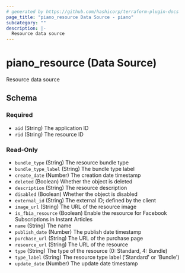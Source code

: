 ```yaml
---
# generated by https://github.com/hashicorp/terraform-plugin-docs
page_title: "piano_resource Data Source - piano"
subcategory: ""
description: |-
  Resource data source
---
```


# piano_resource (Data Source)

Resource data source



<!-- schema generated by tfplugindocs -->
## Schema

### Required

- `aid` (String) The application ID
- `rid` (String) The resource ID

### Read-Only

- `bundle_type` (String) The resource bundle type
- `bundle_type_label` (String) The bundle type label
- `create_date` (Number) The creation date timestamp
- `deleted` (Boolean) Whether the object is deleted
- `description` (String) The resource description
- `disabled` (Boolean) Whether the object is disabled
- `external_id` (String) The external ID; defined by the client
- `image_url` (String) The URL of the resource image
- `is_fbia_resource` (Boolean) Enable the resource for Facebook Subscriptions in Instant Articles
- `name` (String) The name
- `publish_date` (Number) The publish date timestamp
- `purchase_url` (String) The URL of the purchase page
- `resource_url` (String) The URL of the resource
- `type` (String) The type of the resource (0: Standard, 4: Bundle)
- `type_label` (String) The resource type label ('Standard' or 'Bundle')
- `update_date` (Number) The update date timestamp
